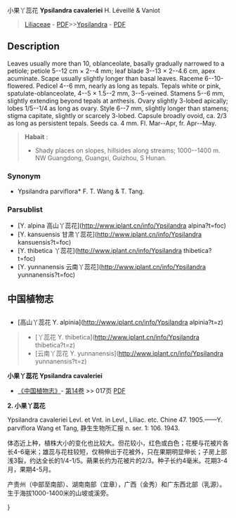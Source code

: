 小果丫蕊花 **Ypsilandra cavaleriei** H. Léveillé & Vaniot

> [Liliaceae](http://www.iplant.cn/info/Liliaceae?t=foc) - [PDF](http://www.iplant.cn/foc/pdf/Liliaceae.pdf)>>[Ypsilandra](http://www.iplant.cn/info/Ypsilandra?t=foc) - [PDF](http://www.iplant.cn/foc/pdf/Ypsilandra.pdf)

## Description

Leaves usually more than 10, oblanceolate, basally gradually narrowed to a petiole; petiole 5--12 cm × 2--4 mm; leaf blade 3--13 × 2--4.6 cm, apex acuminate. Scape usually slightly longer than basal leaves. Raceme 6--10-flowered. Pedicel 4--6 mm, nearly as long as tepals. Tepals white or pink, spatulate-oblanceolate, 4--5 × 1.5--2 mm, 3--5-veined. Stamens 5--6 mm, slightly extending beyond tepals at anthesis. Ovary slightly 3-lobed apically; lobes 1/5--1/4 as long as ovary. Style 6--7 mm, slightly longer than stamens; stigma capitate, slightly or scarcely 3-lobed. Capsule broadly ovoid, ca. 2/3 as long as persistent tepals. Seeds ca. 4 mm. Fl. Mar--Apr, fr. Apr--May.

> **Habait** : 
>* Shady places on slopes, hillsides along streams; 1000--1400 m. NW Guangdong, Guangxi, Guizhou, S Hunan.

### Synonym
* Ypsilandra parviflora* F. T. Wang & T. Tang.

### Parsublist

* [Y.  alpina  高山丫蕊花](http://www.iplant.cn/info/Ypsilandra alpina?t=foc)
* [Y.  kansuensis  甘肃丫蕊花](http://www.iplant.cn/info/Ypsilandra kansuensis?t=foc)
* [Y.  thibetica  丫蕊花](http://www.iplant.cn/info/Ypsilandra thibetica?t=foc)
* [Y.  yunnanensis  云南丫蕊花](http://www.iplant.cn/info/Ypsilandra yunnanensis?t=foc)

## 中国植物志

## 
* [高山丫蕊花  Y.  alpinia](http://www.iplant.cn/info/Ypsilandra alpinia?t=z)
> * [丫蕊花  Y.  thibetica](http://www.iplant.cn/info/Ypsilandra thibetica?t=z)
> * [云南丫蕊花  Y.  yunnanensis](http://www.iplant.cn/info/Ypsilandra yunnanensis?t=z)

**小果丫蕊花 Ypsilandra cavaleriei**

* [《中国植物志》](http://www.iplant.cn/frps)- [第14卷](http://www.iplant.cn/frps/vol/14) >> 017页 [PDF](http://www.iplant.cn/frps/pdf/14/017.pdf)

**2. 小果丫蕊花**

Ypsilandra cavaleriei Levl. et Vnt. in Levl., Liliac. etc. Chine 47. 1905.——Y. parviflora Wang et Tang, 静生生物所汇报 n. ser. 1: 106. 1943.

体态近上种，植株大小的变化也比较大。但花较小，红色或白色；花梗与花被片各长4-6毫米；雄蕊与花柱较短，仅稍伸出于花被外，只在果期明显伸长；子房上部浅3裂，约达全长的1/4-1/5。蒴果长约为花被片的2/3。种子长约4毫米。花期3-4月，果期4-5月。

产贵州（中部至南部）、湖南南部（宜章），广西（金秀）和广东西北部（乳源）。生于海拔1000-1400米的山坡或溪旁。

}